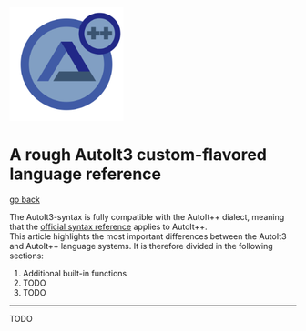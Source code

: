 <img alt="AutoIt++ icon" src="images/icon-1024.png" height="200"/>

# A rough AutoIt3 custom-flavored language reference
[go back](../readme.md)

The AutoIt3-syntax is fully compatible with the AutoIt++ dialect, meaning that the [official syntax reference](https://www.autoitscript.com/autoit3/docs/) applies to AutoIt++.
<br/>
This article highlights the most important differences between the AutoIt3 and AutoIt++ language systems. It is therefore divided in the following sections:

1) Additional built-in functions
2) TODO
3) TODO

------


TODO